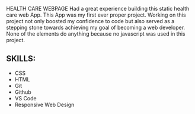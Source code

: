 HEALTH CARE WEBPAGE 
Had a great experience building this static health care web App. This App was my first ever proper project. Working on this project not only boosted my confidence to code but also served as a stepping stone towards achieving my goal of becoming a web developer. None of the elements do anything because no javascript was used in this project.

## SKILLS: 
- CSS
- HTML
- Git
- Github
- VS Code
- Responsive Web Design